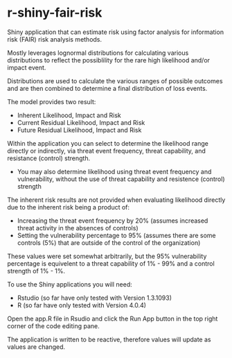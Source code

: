 # r-shiny-fair-risk
Shiny application that can estimate risk using factor analysis for information risk (FAIR) risk analysis methods.

Mostly leverages lognormal distributions for calculating various distributions to reflect the possiblility for the rare high likelihood and/or impact event.

Distributions are used to calculate the various ranges of possible outcomes and are then combined to determine a final distribution of loss events.

The model provides two result:
  - Inherent Likelihood, Impact and Risk
  - Current Residual Likelihood, Impact and Risk
  - Future Residual Likelihood, Impact and Risk

Within the application you can select to determine the likelihood range directly or indirectly, via threat event frequency, threat capability, and resistance (control) strength.
  - You may also determine likelihood using threat event frequency and vulnerability, without the use of threat capability and resistence (control) strength

The inherent risk results are not provided when evaluating likelihood directly due to the inherent risk being a product of:
  - Increasing the threat event frequency by 20% (assumes increased threat activity in the absences of controls)
  - Setting the vulnerability percentage to 95% (assumes there are some controls (5%) that are outside of the control of the organization)

These values were set somewhat arbitrarily, but the 95% vulnerability percentage is equivelent to a threat capability of 1% - 99% and a control strength of 1% - 1%.

To use the Shiny applications you will need:
  - Rstudio (so far have only tested with Version 1.3.1093)
  - R (so far have only tested with Version 4.0.4)

Open the app.R file in Rsudio and click the Run App button in the top right corner of the code editing pane.

The application is written to be reactive, therefore values will update as values are changed.
